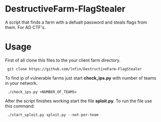 # DestructiveFarm-FlagStealer
A script that finds a farm with a defualt password and steals flags from them. For AD CTF's.
# Usage
First of all clone this files to the your client farm directory.

``` git clone https://github.com/lnfin/DestructiveFarm-FlagStealer```  

To find ip of vulnerable  farms just start **check_ips.py** with number of teams in your network.  

``` ./check_ips.py <NUMBER_OF_TEAMS>```  

After the script finishes working start the file **sploit.py**. To run the file use this command:  

``` ./start_sploit.py sploit.py --not-per-team```  
